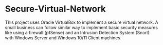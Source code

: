 # Secure-Virtual-Network
This project uses Oracle VirtualBox to implement a secure virtual network. A small business can follow similar way to implement basic security measures like using a firewall (pfSense) and an Intrusion Detection System (Snort) with Windows Server and Windows 10/11 Client machines.
